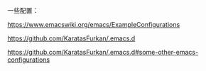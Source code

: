 一些配置：

https://www.emacswiki.org/emacs/ExampleConfigurations


https://github.com/KaratasFurkan/.emacs.d

https://github.com/KaratasFurkan/.emacs.d#some-other-emacs-configurations